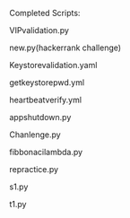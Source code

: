 Completed Scripts:

VIPvalidation.py

new.py(hackerrank challenge)

Keystorevalidation.yaml

getkeystorepwd.yml

heartbeatverify.yml

appshutdown.py

Chanlenge.py

fibbonacilambda.py

repractice.py

s1.py

t1.py



